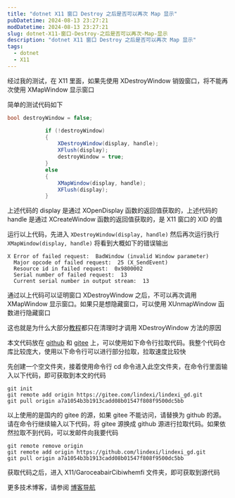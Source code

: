 ```yaml
---
title: "dotnet X11 窗口 Destroy 之后是否可以再次 Map 显示"
pubDatetime: 2024-08-13 23:27:21
modDatetime: 2024-08-13 23:27:21
slug: dotnet-X11-窗口-Destroy-之后是否可以再次-Map-显示
description: "dotnet X11 窗口 Destroy 之后是否可以再次 Map 显示"
tags:
  - dotnet
  - X11
---
```





经过我的测试，在 X11 里面，如果先使用 XDestroyWindow 销毁窗口，将不能再次使用 XMapWindow 显示窗口

<!--more-->


<!-- CreateTime:2024/08/14 07:27:21 -->

<!-- 发布 -->
<!-- 博客 -->

简单的测试代码如下

```csharp
bool destroyWindow = false;

            if (!destroyWindow)
            {
                XDestroyWindow(display, handle);
                XFlush(display);
                destroyWindow = true;
            }
            else
            {
                XMapWindow(display, handle);
                XFlush(display);
            }
```

上述代码的 display 是通过 XOpenDisplay 函数的返回值获取的，上述代码的 handle 是通过 XCreateWindow 函数的返回值获取的，是 X11 窗口的 XID 的值

运行以上代码，先进入 `XDestroyWindow(display, handle)` 然后再次运行执行 `XMapWindow(display, handle)` 将看到大概如下的错误输出

```
X Error of failed request:  BadWindow (invalid Window parameter)
  Major opcode of failed request:  25 (X_SendEvent)
  Resource id in failed request:  0x9800002
  Serial number of failed request:  13
  Current serial number in output stream:  13
```

通过以上代码可以证明窗口 XDestroyWindow 之后，不可以再次调用 XMapWindow 显示窗口。如果只是想隐藏窗口，可以使用 XUnmapWindow 函数进行隐藏窗口

这也就是为什么大部分[教程](http://www.cppblog.com/zmj/archive/2007/05/18/24331.html)都只在清理时才调用 XDestroyWindow 方法的原因

本文代码放在 [github](https://github.com/lindexi/lindexi_gd/tree/a7a1054b3b1913cadd08b01547f808f9500dc5bb/X11/GaroceabairCibiwhemfi) 和 [gitee](https://gitee.com/lindexi/lindexi_gd/tree/a7a1054b3b1913cadd08b01547f808f9500dc5bb/X11/GaroceabairCibiwhemfi) 上，可以使用如下命令行拉取代码。我整个代码仓库比较庞大，使用以下命令行可以进行部分拉取，拉取速度比较快

先创建一个空文件夹，接着使用命令行 cd 命令进入此空文件夹，在命令行里面输入以下代码，即可获取到本文的代码

```
git init
git remote add origin https://gitee.com/lindexi/lindexi_gd.git
git pull origin a7a1054b3b1913cadd08b01547f808f9500dc5bb
```

以上使用的是国内的 gitee 的源，如果 gitee 不能访问，请替换为 github 的源。请在命令行继续输入以下代码，将 gitee 源换成 github 源进行拉取代码。如果依然拉取不到代码，可以发邮件向我要代码

```
git remote remove origin
git remote add origin https://github.com/lindexi/lindexi_gd.git
git pull origin a7a1054b3b1913cadd08b01547f808f9500dc5bb
```

获取代码之后，进入 X11/GaroceabairCibiwhemfi 文件夹，即可获取到源代码

更多技术博客，请参阅 [博客导航](https://blog.lindexi.com/post/%E5%8D%9A%E5%AE%A2%E5%AF%BC%E8%88%AA.html )
